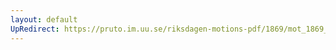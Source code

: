 ```yaml
---
layout: default
UpRedirect: https://pruto.im.uu.se/riksdagen-motions-pdf/1869/mot_1869__ak__211.pdf
---
```

